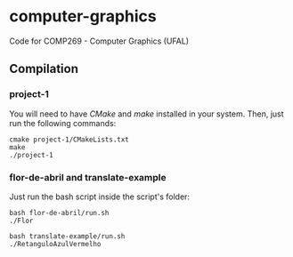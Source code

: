 # computer-graphics
Code for COMP269 - Computer Graphics (UFAL)

## Compilation

### project-1
You will need to have *CMake* and *make* installed in your system. Then, just run the following commands:
```
cmake project-1/CMakeLists.txt
make
./project-1
```

### flor-de-abril and translate-example
Just run the bash script inside the script's folder:
```
bash flor-de-abril/run.sh
./Flor

bash translate-example/run.sh
./RetanguloAzulVermelho
```
